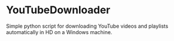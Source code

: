 # YouTubeDownloader
 Simple python script for downloading YouTube videos and playlists automatically in HD on a Windows machine.
